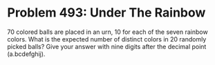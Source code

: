 # Problem 493: Under The Rainbow
70 colored balls are placed in an urn, 10 for each of the seven rainbow
colors. What is the expected number of distinct colors in 20 randomly
picked balls? Give your answer with nine digits after the decimal point
(a.bcdefghij).
